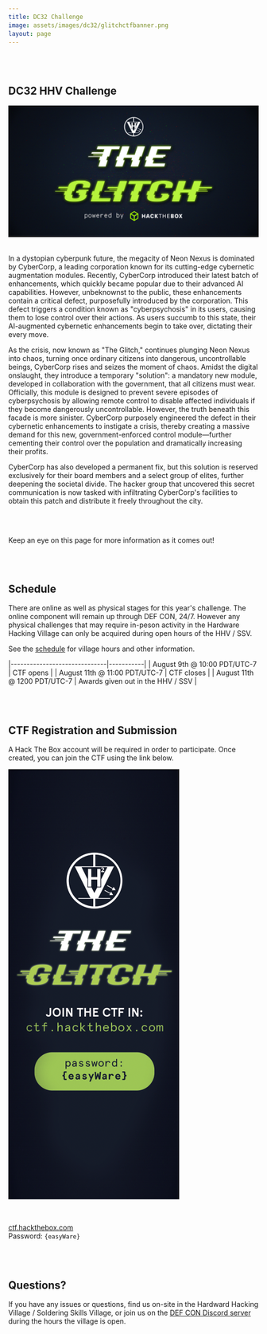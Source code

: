 ```yaml
---
title: DC32 Challenge
image: assets/images/dc32/glitchctfbanner.png
layout: page
---
```



<br/>
<br/>

## DC32 HHV Challenge

[![The Glitch](/assets/images/dc32/glitchctfbanner.png)](/assets/images/dc32/glitchctfbanner.png)
<br/>
<br/>

In a dystopian cyberpunk future, the megacity of Neon Nexus is dominated by CyberCorp, a leading corporation known for its cutting-edge cybernetic augmentation modules. Recently, CyberCorp introduced their latest batch of enhancements, which quickly became popular due to their advanced AI capabilities. However, unbeknownst to the public, these enhancements contain a critical defect, purposefully introduced by the corporation. This defect triggers a condition known as "cyberpsychosis" in its users, causing them to lose control over their actions. As users succumb to this state, their AI-augmented cybernetic enhancements begin to take over, dictating their every move.

As the crisis, now known as "The Glitch," continues plunging Neon Nexus into chaos, turning once ordinary citizens into dangerous, uncontrollable beings, CyberCorp rises and seizes the moment of chaos. Amidst the digital onslaught, they introduce a temporary "solution": a mandatory new module, developed in collaboration with the government, that all citizens must wear. Officially, this module is designed to prevent severe episodes of cyberpsychosis by allowing remote control to disable affected individuals if they become dangerously uncontrollable. However, the truth beneath this facade is more sinister. CyberCorp purposely engineered the defect in their cybernetic enhancements to instigate a crisis, thereby creating a massive demand for this new, government-enforced control module—further cementing their control over the population and dramatically increasing their profits.


CyberCorp has also developed a permanent fix, but this solution is reserved exclusively for their board members and a select group of elites, further deepening the societal divide. The hacker group that uncovered this secret communication is now tasked with infiltrating CyberCorp's facilities to obtain this patch and distribute it freely throughout the city.

<br/>
<br/>

Keep an eye on this page for more information as it comes out!

<br/>
<br/>

## Schedule

There are online as well as physical stages for this year's challenge. The online component will remain up through DEF CON, 24/7. However any physical challenges that may require in-peson activity in the Hardware Hacking Village can only be acquired during open hours of the HHV / SSV.

See the [schedule](https://dchhv.org/schedule/schedule.html) for village hours and other information.

|------------------------------|-----------|
| August 9th @ 10:00 PDT/UTC-7 | CTF opens |
| August 11th @ 11:00 PDT/UTC-7 |  CTF closes |
| August 11th @ 1200 PDT/UTC-7 | Awards given out in the HHV / SSV |

<br/>
<br/>

## CTF Registration and Submission

A Hack The Box account will be required in order to participate. Once created, you can join the CTF using the link below.

[![The Glitch Signup](/assets/images/dc32/glitchctfsignup.png)](https://ctf.hackthebox.com/event/details/hhv-ctf-the-glitch-1659)

<br/>

[ctf.hackthebox.com](https://ctf.hackthebox.com)
<br/>
Password: `{easyWare}`

<br/>
<br/>

## Questions?

If you have any issues or questions, find us on-site in the Hardward Hacking Village / Soldering Skills Village, or join us on the [DEF CON Discord server](https://discord.com/channels/708208267699945503/739567199647301702) during the hours the village is open.
